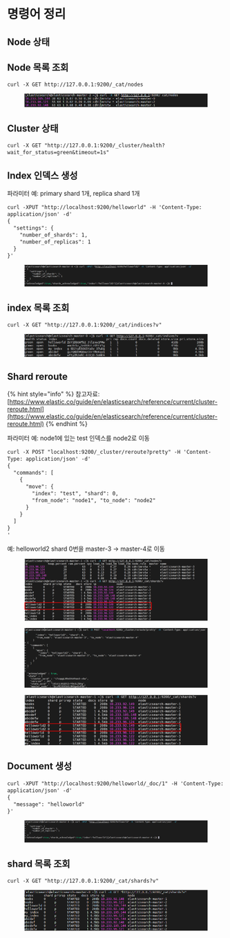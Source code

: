 # 명령어 정리

## Node 상태



## Node 목록 조회

```shell
curl -X GET http://127.0.0.1:9200/_cat/nodes
```

<figure><img src="../../.gitbook/assets/image (24).png" alt=""><figcaption></figcaption></figure>

## Cluster 상태

```shell
curl -X GET "http://127.0.0.1:9200/_cluster/health?wait_for_status=green&timeout=1s"
```

## Index 인덱스 생성

파라미터 예: primary shard 1개, replica shard 1개

```shell
curl -XPUT "http://localhost:9200/helloworld" -H 'Content-Type: application/json' -d'
{
  "settings": {
    "number_of_shards": 1,
    "number_of_replicas": 1
  }
}'
```

<figure><img src="../../.gitbook/assets/image (31).png" alt=""><figcaption></figcaption></figure>

## index 목록 조회

```shell
curl -X GET "http://127.0.0.1:9200/_cat/indices?v"
```

<figure><img src="../../.gitbook/assets/image (13) (1) (1).png" alt=""><figcaption></figcaption></figure>

## Shard reroute

{% hint style="info" %}
참고자료: [https://www.elastic.co/guide/en/elasticsearch/reference/current/cluster-reroute.html](https://www.elastic.co/guide/en/elasticsearch/reference/current/cluster-reroute.html)
{% endhint %}

파라미터 예: node1에 있는 test 인덱스를 node2로 이동

```shell
curl -X POST "localhost:9200/_cluster/reroute?pretty" -H 'Content-Type: application/json' -d'
{
  "commands": [
    {
      "move": {
        "index": "test", "shard": 0,
        "from_node": "node1", "to_node": "node2"
      }
    }
  ]
}
'

```



예: helloworld2 shard 0번을 master-3 -> master-4로 이동

<figure><img src="../../.gitbook/assets/image (36).png" alt=""><figcaption></figcaption></figure>

<figure><img src="../../.gitbook/assets/image (40).png" alt=""><figcaption></figcaption></figure>

<figure><img src="../../.gitbook/assets/image (41).png" alt=""><figcaption></figcaption></figure>

## Document 생성&#x20;

```shell
curl -XPUT "http://localhost:9200/helloworld/_doc/1" -H 'Content-Type: application/json' -d'
{
  "message": "helloworld"
}'
```

<figure><img src="../../.gitbook/assets/image (29).png" alt=""><figcaption></figcaption></figure>

## shard 목록 조회

```shell
curl -X GET "http://127.0.0.1:9200/_cat/shards?v"
```

<figure><img src="../../.gitbook/assets/image (12) (1).png" alt=""><figcaption></figcaption></figure>
